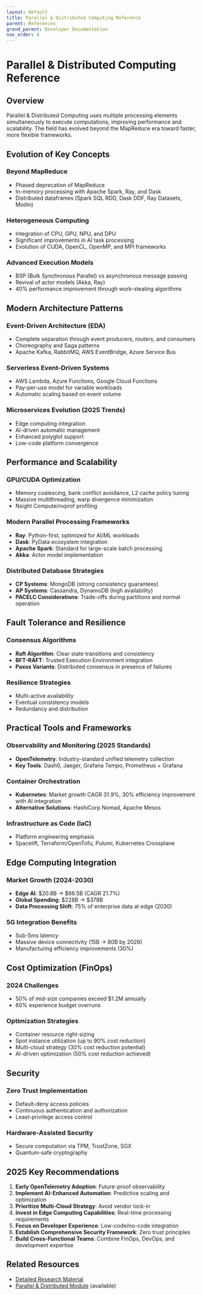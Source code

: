 ```yaml
---
layout: default
title: Parallel & Distributed Computing Reference
parent: References
grand_parent: Developer Documentation
nav_order: 4
---
```


# Parallel & Distributed Computing Reference

## Overview

Parallel & Distributed Computing uses multiple processing elements simultaneously to execute computations, improving performance and scalability. The field has evolved beyond the MapReduce era toward faster, more flexible frameworks.

## Evolution of Key Concepts

### Beyond MapReduce
- Phased deprecation of MapReduce
- In-memory processing with Apache Spark, Ray, and Dask
- Distributed dataframes (Spark SQL RDD, Dask DDF, Ray Datasets, Modin)

### Heterogeneous Computing
- Integration of CPU, GPU, NPU, and DPU
- Significant improvements in AI task processing
- Evolution of CUDA, OpenCL, OpenMP, and MPI frameworks

### Advanced Execution Models
- BSP (Bulk Synchronous Parallel) vs asynchronous message passing
- Revival of actor models (Akka, Ray)
- 40% performance improvement through work-stealing algorithms

## Modern Architecture Patterns

### Event-Driven Architecture (EDA)
- Complete separation through event producers, routers, and consumers
- Choreography and Saga patterns
- Apache Kafka, RabbitMQ, AWS EventBridge, Azure Service Bus

### Serverless Event-Driven Systems
- AWS Lambda, Azure Functions, Google Cloud Functions
- Pay-per-use model for variable workloads
- Automatic scaling based on event volume

### Microservices Evolution (2025 Trends)
- Edge computing integration
- AI-driven automatic management
- Enhanced polyglot support
- Low-code platform convergence

## Performance and Scalability

### GPU/CUDA Optimization
- Memory coalescing, bank conflict avoidance, L2 cache policy tuning
- Massive multithreading, warp divergence minimization
- Nsight Compute/nvprof profiling

### Modern Parallel Processing Frameworks
- **Ray**: Python-first, optimized for AI/ML workloads
- **Dask**: PyData ecosystem integration
- **Apache Spark**: Standard for large-scale batch processing
- **Akka**: Actor model implementation

### Distributed Database Strategies
- **CP Systems**: MongoDB (strong consistency guarantees)
- **AP Systems**: Cassandra, DynamoDB (high availability)
- **PACELC Considerations**: Trade-offs during partitions and normal operation

## Fault Tolerance and Resilience

### Consensus Algorithms
- **Raft Algorithm**: Clear state transitions and consistency
- **BFT-RAFT**: Trusted Execution Environment integration
- **Paxos Variants**: Distributed consensus in presence of failures

### Resilience Strategies
- Multi-active availability
- Eventual consistency models
- Redundancy and distribution

## Practical Tools and Frameworks

### Observability and Monitoring (2025 Standards)
- **OpenTelemetry**: Industry-standard unified telemetry collection
- **Key Tools**: Dash0, Jaeger, Grafana Tempo, Prometheus + Grafana

### Container Orchestration
- **Kubernetes**: Market growth CAGR 31.9%, 30% efficiency improvement with AI integration
- **Alternative Solutions**: HashiCorp Nomad, Apache Mesos

### Infrastructure as Code (IaC)
- Platform engineering emphasis
- Spacelift, Terraform/OpenTofu, Pulumi, Kubernetes Crossplane

## Edge Computing Integration

### Market Growth (2024-2030)
- **Edge AI**: $20.8B → $66.5B (CAGR 21.7%)
- **Global Spending**: $228B → $378B
- **Data Processing Shift**: 75% of enterprise data at edge (2030)

### 5G Integration Benefits
- Sub-5ms latency
- Massive device connectivity (15B → 80B by 2026)
- Manufacturing efficiency improvements (30%)

## Cost Optimization (FinOps)

### 2024 Challenges
- 50% of mid-size companies exceed $1.2M annually
- 60% experience budget overruns

### Optimization Strategies
- Container resource right-sizing
- Spot instance utilization (up to 90% cost reduction)
- Multi-cloud strategy (30% cost reduction potential)
- AI-driven optimization (50% cost reduction achieved)

## Security

### Zero Trust Implementation
- Default-deny access policies
- Continuous authentication and authorization
- Least-privilege access control

### Hardware-Assisted Security
- Secure computation via TPM, TrustZone, SGX
- Quantum-safe cryptography

## 2025 Key Recommendations

1. **Early OpenTelemetry Adoption**: Future-proof observability
2. **Implement AI-Enhanced Automation**: Predictive scaling and optimization
3. **Prioritize Multi-Cloud Strategy**: Avoid vendor lock-in
4. **Invest in Edge Computing Capabilities**: Real-time processing requirements
5. **Focus on Developer Experience**: Low-code/no-code integration
6. **Establish Comprehensive Security Framework**: Zero trust principles
7. **Build Cross-Functional Teams**: Combine FinOps, DevOps, and development expertise

## Related Resources

- [Detailed Research Material](../research/parallel_distributed_best_practices_2024.md)
- [Parallel & Distributed Module](/home/dobachi/Sources/AI_Instruction_Kits/modular/en/modules/expertise/parallel_distributed.md) (available)